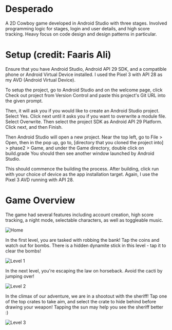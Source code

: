 # Desperado
A 2D Cowboy game developed in Android Studio with three stages. Involved programming logic for stages, login and user details, and high score tracking. Heavy focus on code design and design patterns in particular.

# Setup (credit: Faaris Ali)

Ensure that you have Android Studio, Android API 29 SDK, and a compatible phone or Android Virtual Device installed. I used the Pixel 3 with API 28 as my AVD (Android Virtual Device).

To setup the project, go to Android Studio and on the welcome page, click Check out project from Version Control and paste this project's Git URL into the given prompt.

Then, it will ask you if you would like to create an Android Studio project. Select Yes. Click next until it asks you if you want to overwrite a module file. Select Overwrite. Then select the project SDK as Android API 29 Platform. Click next, and then Finish.

Then Android Studio will open a new project. Near the top left, go to File > Open, then in the pop up, go to, [directory that you cloned the project into] > phase2 > Game, and under the Game directory, double click on build.grade You should then see another window launched by Android Studio.

This should commence the building the process. After building, click run with your choice of device as the app installation target. Again, I use the Pixel 3 AVD running with API 28.

# Game Overview

The game had several features including account creation, high score tracking, a night mode, selectable characters, as well as toggleable music.

![Home](https://github.com/nikolamarunic/images/blob/master/home.png)

In the first level, you are tasked with robbing the bank! Tap the coins and watch out for bombs. There is a hidden dynamite stick in this level - tap it to clear the bombs!

![Level 1](https://github.com/nikolamarunic/images/blob/master/level1.png)

In the next level, you're escaping the law on horseback. Avoid the cacti by jumping over!

![Level 2](https://github.com/nikolamarunic/images/blob/master/level2.png)

In the climax of our adventure, we are in a shootout with the sheriff! Tap one of the top crates to take aim, and select the crate to hide behind before drawing your weapon! Tapping the sun may help you see the sheriff better :)

![Level 3](https://github.com/nikolamarunic/images/blob/master/level3.png)


